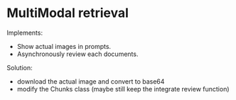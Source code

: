 # MultiModal retrieval

Implements:
- Show actual images in prompts.
- Asynchronously review each documents.

Solution:
- download the actual image and convert to base64
- modify the Chunks class (maybe still keep the integrate review function)
